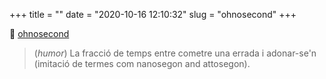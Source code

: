 +++
title = ""
date = "2020-10-16 12:10:32"
slug = "ohnosecond"
+++

📎 [ohnosecond](https://en.wiktionary.org/wiki/ohnosecond)

> (*humor*) La fracció de temps entre cometre una errada i adonar-se'n (imitació de termes com nanosegon and attosegon).
